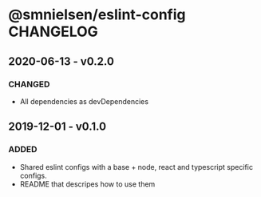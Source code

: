 # @smnielsen/eslint-config CHANGELOG

## 2020-06-13 - v0.2.0

### CHANGED

- All dependencies as devDependencies

## 2019-12-01 - v0.1.0

### ADDED

- Shared eslint configs with a base + node, react and typescript specific configs.
- README that descripes how to use them
